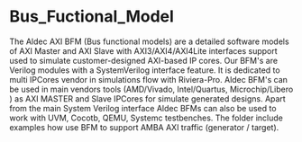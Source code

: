 # Bus_Fuctional_Model
The Aldec AXI BFM (Bus functional models) are a detailed software models of AXI Master and AXI Slave with AXI3/AXI4/AXI4Lite interfaces support used to simulate customer-designed AXI-based IP cores. Our BFM's are Verilog modules with a SystemVerilog interface feature. It is dedicated to multi IPCores vendor in simulations flow with Riviera-Pro. Aldec BFM's can be used in main vendors tools (AMD/Vivado, Intel/Quartus, Microchip/Libero ) as AXI MASTER and Slave IPCores for simulate generated designs.
Apart from the main System Verilog interface  Aldec BFMs can also be used to work with UVM, Cocotb, QEMU, Systemc testbenches. 
The folder include examples how use BFM to support AMBA AXI traffic (generator / target).

